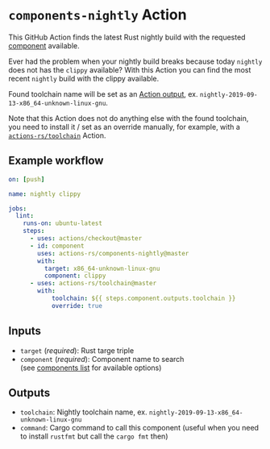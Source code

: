 # `components-nightly` Action

This GitHub Action finds the latest Rust nightly build
with the requested [component](https://rust-lang.github.io/rustup-components-history/) available.

Ever had the problem when your nightly build breaks because today `nightly`
does not has the `clippy` available? With this Action you can find the most recent
`nightly` build with the clippy available.

Found toolchain name will be set as an [Action output](https://help.github.com/en/articles/contexts-and-expression-syntax-for-github-actions#steps-context),
ex. `nightly-2019-09-13-x86_64-unknown-linux-gnu`.

Note that this Action does not do anything else with the found toolchain,
you need to install it / set as an override manually, for example,
with a [`actions-rs/toolchain`](https://github.com/actions-rs/toolchain) Action.

## Example workflow

```yaml
on: [push]

name: nightly clippy

jobs:
  lint:
    runs-on: ubuntu-latest
    steps:
      - uses: actions/checkout@master
      - id: component
        uses: actions-rs/components-nightly@master
        with:
          target: x86_64-unknown-linux-gnu
          component: clippy
      - uses: actions-rs/toolchain@master
        with:
            toolchain: ${{ steps.component.outputs.toolchain }}
            override: true
```

## Inputs

* `target` (*required*): Rust targe triple
* `component` (*required*): Component name to search \
    (see [components list](https://rust-lang.github.io/rustup-components-history/) for available options)

## Outputs

* `toolchain`: Nightly toolchain name, ex. `nightly-2019-09-13-x86_64-unknown-linux-gnu`
* `command`: Cargo command to call this component (useful when you need to install `rustfmt` but call the `cargo fmt` then)
